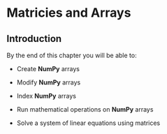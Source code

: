 
# Matricies and Arrays
## Introduction
By the end of this chapter you will be able to:

 * Create **NumPy** arrays
 
 * Modify **NumPy** arrays
 
 * Index **NumPy** arrays
 
 * Run mathematical operations on **NumPy** arrays
 
 * Solve a system of linear equations using matrices
 


